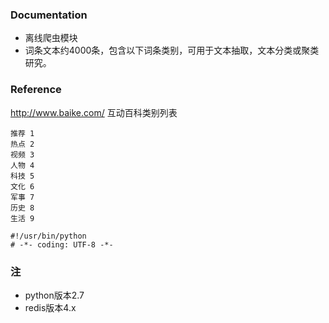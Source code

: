 
### Documentation
  - 离线爬虫模块
  - 词条文本约4000条，包含以下词条类别，可用于文本抽取，文本分类或聚类研究。

### Reference
http://www.baike.com/
互动百科类别列表
```
推荐 1
热点 2
视频 3
人物 4
科技 5
文化 6
军事 7
历史 8
生活 9
```

```
#!/usr/bin/python
# -*- coding: UTF-8 -*-
```

### 注

- python版本2.7
- redis版本4.x
